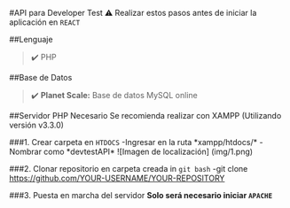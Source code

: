 #API para Developer Test
:warning: Realizar estos pasos antes de iniciar la aplicación en `REACT`

##Lenguaje
>:heavy_check_mark: PHP

##Base de Datos
>:heavy_check_mark: **Planet Scale:** Base de datos MySQL online

##Servidor PHP Necesario
Se recomienda realizar con XAMPP (Utilizando versión v3.3.0)

###1. Crear carpeta en `HTDOCS`
    -Ingresar en la ruta \*xampp/htdocs/\*
    -Nombrar como \*devtestAPI\*
    ![Imagen de localización] (img/1.png)

###2. Clonar repositorio en carpeta creada in `git bash`
    -git clone https://github.com/YOUR-USERNAME/YOUR-REPOSITORY

###3. Puesta en marcha del servidor
**Solo será necesario iniciar `APACHE`**